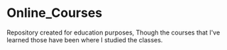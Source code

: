 # Online_Courses
Repository created for education purposes, Though the courses that I've learned those have been where I studied the classes. 
